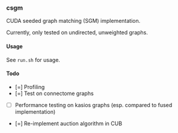### csgm

CUDA seeded graph matching (SGM) implementation.

Currently, only tested on undirected, unweighted graphs.

#### Usage

See `run.sh` for usage.

#### Todo
- [=] Profiling
- [=] Test on connectome graphs
- [ ] Performance testing on kasios graphs (esp. compared to fused implementation)
- [=] Re-implement auction algorithm in CUB
